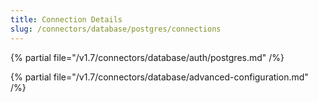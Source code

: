 ```yaml
---
title: Connection Details
slug: /connectors/database/postgres/connections
---
```


{% partial file="/v1.7/connectors/database/auth/postgres.md" /%}

{% partial file="/v1.7/connectors/database/advanced-configuration.md" /%}